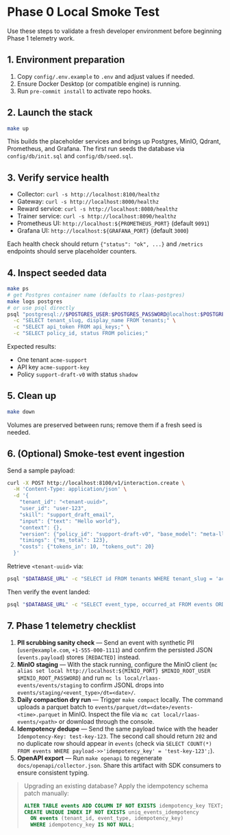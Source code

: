 # Phase 0 Local Smoke Test

Use these steps to validate a fresh developer environment before beginning Phase 1 telemetry work.

## 1. Environment preparation
1. Copy `config/.env.example` to `.env` and adjust values if needed.
2. Ensure Docker Desktop (or compatible engine) is running.
3. Run `pre-commit install` to activate repo hooks.

## 2. Launch the stack
```bash
make up
```
This builds the placeholder services and brings up Postgres, MinIO, Qdrant, Prometheus, and Grafana. The first run seeds the database via `config/db/init.sql` and `config/db/seed.sql`.

## 3. Verify service health
- Collector: `curl -s http://localhost:8100/healthz`
- Gateway: `curl -s http://localhost:8000/healthz`
- Reward service: `curl -s http://localhost:8080/healthz`
- Trainer service: `curl -s http://localhost:8090/healthz`
- Prometheus UI: `http://localhost:${PROMETHEUS_PORT}` (default `9091`)
- Grafana UI: `http://localhost:${GRAFANA_PORT}` (default `3000`)

Each health check should return `{"status": "ok", ...}` and `/metrics` endpoints should serve placeholder counters.

## 4. Inspect seeded data
```bash
make ps
# get Postgres container name (defaults to rlaas-postgres)
make logs postgres
# or use psql directly
psql "postgresql://$POSTGRES_USER:$POSTGRES_PASSWORD@localhost:$POSTGRES_PORT/$POSTGRES_DB" \
  -c "SELECT tenant_slug, display_name FROM tenants;" \
  -c "SELECT api_token FROM api_keys;" \
  -c "SELECT policy_id, status FROM policies;"
```
Expected results:
- One tenant `acme-support`
- API key `acme-support-key`
- Policy `support-draft-v0` with status `shadow`

## 5. Clean up
```bash
make down
```
Volumes are preserved between runs; remove them if a fresh seed is needed.

## 6. (Optional) Smoke-test event ingestion
Send a sample payload:

```bash
curl -X POST http://localhost:8100/v1/interaction.create \
  -H 'Content-Type: application/json' \
  -d '{
    "tenant_id": "<tenant-uuid>",
    "user_id": "user-123",
    "skill": "support_draft_email",
    "input": {"text": "Hello world"},
    "context": {},
    "version": {"policy_id": "support-draft-v0", "base_model": "meta-llama/Meta-Llama-3.1-8B-Instruct"},
    "timings": {"ms_total": 123},
    "costs": {"tokens_in": 10, "tokens_out": 20}
  }'
```

Retrieve `<tenant-uuid>` via:

```bash
psql "$DATABASE_URL" -c "SELECT id FROM tenants WHERE tenant_slug = 'acme-support';"
```

Then verify the event landed:

```bash
psql "$DATABASE_URL" -c "SELECT event_type, occurred_at FROM events ORDER BY occurred_at DESC LIMIT 5;"
```

## 7. Phase 1 telemetry checklist

1. **PII scrubbing sanity check** — Send an event with synthetic PII (`user@example.com`, `+1-555-000-1111`) and confirm the persisted JSON (`events.payload`) stores `[REDACTED]` instead.
2. **MinIO staging** — With the stack running, configure the MinIO client (`mc alias set local http://localhost:${MINIO_PORT} $MINIO_ROOT_USER $MINIO_ROOT_PASSWORD`) and run `mc ls local/rlaas-events/events/staging` to confirm JSONL drops into `events/staging/<event_type>/dt=<date>/`.
3. **Daily compaction dry run** — Trigger `make compact` locally. The command uploads a parquet batch to `events/parquet/dt=<date>/events-<time>.parquet` in MinIO. Inspect the file via `mc cat local/rlaas-events/<path>` or download through the console.
4. **Idempotency dedupe** — Send the same payload twice with the header `Idempotency-Key: test-key-123`. The second call should return `202` and no duplicate row should appear in `events` (check via `SELECT COUNT(*) FROM events WHERE payload->>'idempotency_key' = 'test-key-123';`).
5. **OpenAPI export** — Run `make openapi` to regenerate `docs/openapi/collector.json`. Share this artifact with SDK consumers to ensure consistent typing.

> Upgrading an existing database? Apply the idempotency schema patch manually:
> ```sql
> ALTER TABLE events ADD COLUMN IF NOT EXISTS idempotency_key TEXT;
> CREATE UNIQUE INDEX IF NOT EXISTS uniq_events_idempotency
>   ON events (tenant_id, event_type, idempotency_key)
>   WHERE idempotency_key IS NOT NULL;
> ```
